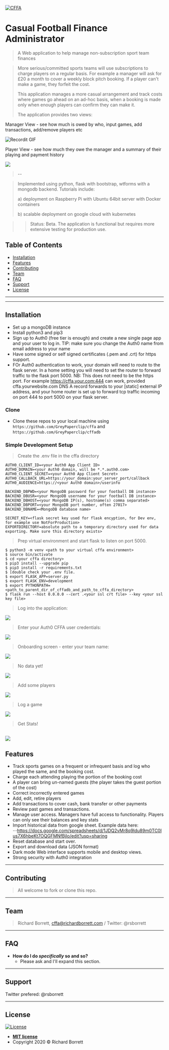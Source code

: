 <a href="https://github.com/GreyPaperclip/cffa"><img src="https://mafm.richardborrett.com/static/mafm_backdrop.jpg" title="Casual Football Finance Manager" alt="CFFA"></a>

<!-- [![Richard Borrett](https://github.com/GreyPaperclip/cffa)](https://github.com/GreyPaperclip/cffa) -->


# Casual Football Finance Administrator 

> A Web application to help manage non-subscription sport team finances

> More serious/committed sports teams will use subscriptions to charge players on a regular basis. For example
>a manager will ask for £20 a month to cover a weekly block pitch booking. If a player can't make a game, they forfeit the 
>cost. 
>
>This application manages a more casual arrangement and track costs where games go ahead on an ad-hoc basis, when a booking
>is made only when enough players can confirm they can make it. 
>
>The application provides two views:

Manager View - see how much is owed by who, input games, add transactions, add/remove players etc

![Recordit GIF](http://recordit.co/lrvWjVrr0w.gif)

Player View - see how much they owe the manager and a summary of their playing and payment history

[![](https://mafm.richardborrett.com/static/examplePlayerScreen.png)]()



> --

> Implemented using python, flask with bootstrap, wtforms with a mongodb backend. 
>Tutorials include:
>
>a) deployment on Raspberry Pi with Ubuntu 64bit server with Docker containers 
>
>b) scalable deployment on google cloud with kubernetes

>> Status: Beta. The application is functional but requires more extensive testing for production use.
>

## Table of Contents

- [Installation](#installation)
- [Features](#features)
- [Contributing](#contributing)
- [Team](#team)
- [FAQ](#faq)
- [Support](#support)
- [License](#license)


---

---

## Installation

- Set up a mongoDB instance
- Install python3 and pip3
- Sign up to Auth0 (free tier is enough) and create a new single page app and your user to log in. TIP: make sure you change the Auth0
name from email address to your name
- Have some signed or self signed certificates (.pem and .crt) for https support.
- FOr Auth0 authentication to work, your domain will need to route to the flask server. In a home setting you will need
to set the router to forward traffic to the flask port 5000. NB: This does not need to be the https port. For example
https://cffa.your.com:444 can work, provided cffa.yourwebsite.com DNS A record forwards to your [static] external IP address, 
and your home router is set up to forward tcp traffic incoming on port 444 to port 5000 on your flask server.

### Clone

- Clone these repos to your local machine using `https://github.com/GreyPaperclip/cffa` and 
`https://github.com/GreyPaperclip/cffadb`

### Simple Development Setup

> Create the .env file in the cffa directory

```shell
AUTH0_CLIENT_ID=<your Auth0 App Client ID>
AUTH0_DOMAIN=<your Auth0 domain, will be *.*.auth0.com>
AUTH0_CLIENT_SECRET=<your Auth0 App Client Secret>
AUTH0_CALLBACK_URL=https://your_domain:your_server_port/callback
AUTH0_AUDIENCE=https://<your Auth0 domain>/userinfo

BACKEND_DBPWD=<your MongoDB password for your football DB instance>
BACKEND_DBUSR=<your MongoDB username for your football DB instance>
BACKEND_DBHOST=<your MongoDB IP(s), hostname(s) comma separated>
BACKEND_DBPORT=<your MongoDB port number, often 27017>
BACKEND_DBNAME=<MongoDB database name>

SECRET_KEY=<flask secret key used for flask encyption, for Dev env, for example use NotForProduction>
EXPORTDIRECTORY=absolute path to a temporary directory used for data exporting. Make sure this directory exists>
```

> Prep virtual environment and start flask to listen on port 5000.

```shell
$ python3 -m venv <path to your virtual cffa environment>
$ source bin/activate
$ cd <your cffa directory>
$ pip3 install --upgrade pip
$ pip3 install -r requirements.txt 
$ [double check your .env file.
$ export FLASK_APP=server.py
$ export FLASK_ENV=development
$ export PYTHONPATH=<path_to_parent_dir_of_cffadb_and_path_to_cffa_directory>
$ flask run --host 0.0.0.0 --cert .<your ssl crt file> --key <your ssl key file>
```

> Log into the application:

[![](https://lh3.googleusercontent.com/pw/ACtC-3dBOerh6lT5EpI_pobsP63-EDducO5XoF2pZDt_jEmptzMj9NtIdgU9TMq7k4IXHhWthjfOVT-nxf1Yyf-zYaJ24JZbwM0Y5AbBk5UJLkF1-DktSI12o4Vx3lnXAzKwoi_nEeE81AFATgcBH6gOz4Gp=w1043-h560-no?authuser=0)]()

> Enter your Auth0 CFFA user credentials:

[![](https://lh3.googleusercontent.com/pw/ACtC-3eRtCVF2hv9HvR3-GJyTMlDko4lXWO619Km83MCYR-mBVR_1rDJvFZNUKd3fHRjun5VkPo1GoXDwx1aYS2JynLnFqckr9kXv2llAqb8-_M8QY6EmASTPUeteonj5YsdLJ1EUHUDtyNAyvDvHnpwD0_r=w492-h573-no?authuser=0)]()

> Onboarding screen - enter your team name:

[![](https://lh3.googleusercontent.com/pw/ACtC-3e3q2pb5YQVOOlZsrb5gCoGRXCQXVJMr0xxULSf6RREQNuWPwvxAQofIXP8-5pwY4LtMfAWp2D6cYDsi7JRr5JncBhKieF77-bBl5cyMuHpNy0BJDdikrBnelk4gNUBNvL9av-xnGLrOnQ1Ws9SecVh=w1156-h573-no?authuser=0)]()

> No data yet!

[![](https://lh3.googleusercontent.com/pw/ACtC-3cHMZnTLEeuVjX1oC7jMZqDsXzV4Nn_o0btZpCu54Sd_BEf-l7gtfiI-R6NZhxG3a3oZ89_-q5a17l1yCMOGAEAPcuDrVb50bQ4g1CQFrhJD5BCLfema9Acpz3XRMX7zlVqng3jFzA2NhvNrN7pCLZM=w1156-h368-no?authuser=0)]()

> Add some players

[![](https://lh3.googleusercontent.com/pw/ACtC-3cHipcS0K0yZjKEU8YTCs5QyIvN9gK4gJ5_ZxGjagHn_ejeFfODjoN9kRes4cYu7MojVq_-G0smWBkMHh-5YEnOgBBQV5LL_DBbOAwoRQsPZfFMjJiGhEvKP4poYBr6uXgAKH4NeW3Eqiu54LcIdncJ=w1145-h333-no?authuser=0)]()

> Log a game

[![](https://lh3.googleusercontent.com/pw/ACtC-3cUQmBdcfJ9YHovm25Oi-z6mgw7pu0cl7YqxBkXLIP7s5SNuYAt8oamo8A3obS0sOYVn0kLikmLP-3qAej2gDvXpKgSkntf-jspB2e62_f5CzQhEPr9X9iwcx4FdAyxjzC2UZy3pfeKbOPqZvswRhkk=w1154-h659-no?authuser=0)]()

> Get Stats!

[![](https://lh3.googleusercontent.com/pw/ACtC-3cQC28HXbqWCl6ZxXQ8gmJagLIC71I0BvHvGZUJnObk1CAJsUEKCIozjGyzYd2W4ntkkrTvJZDzUBeWkjosMauqIz1Ax34eOmCqwYdnwK1hU39bPZEASgxtwwQ0M0oHoWJxOvJYWbQDCj1EUj1FxNo2=w1158-h491-no?authuser=0)]()
---



## Features

* Track sports games on a frequent or infrequent basis and log who played the same, and the booking cost.
* Charge each attending playing the portion of the booking cost
* A player can bring un-named guests (the player takes the guest portion of the cost)
* Correct incorrectly entered games
* Add, edit, retire players
* Add transactions to cover cash, bank transfer or other payments
* Review past games and transactions.
* Manage user access. Managers have full access to functionality. Players can only see their balances and key stats
* Import historical data from google sheet. Example data here: 
⋅⋅⋅https://docs.google.com/spreadsheets/d/1JDQ2vMr8q9ldu89m0TC0lus7X6hbeKt7OQGFMNfBjlo/edit?usp=sharing
* Reset database and start over.
* Export and download data (JSON format)
* Dark mode Web interface supports mobile and desktop views.
* Strong security with Auth0 integration

---

## Contributing

> All welcome to fork or clone this repo.
---

## Team

> Richard Borrett, cffa@richardborrett.com / Twitter: @rsborrett

---

## FAQ

- **How do I do *specifically* so and so?**
    - Please ask and I'll expand this section.

---

## Support

Twitter prefered: @rsborrett

---

## License

[![License](http://img.shields.io/:license-mit-blue.svg?style=flat-square)](http://badges.mit-license.org)

- **[MIT license](http://opensource.org/licenses/mit-license.php)**
- Copyright 2020 © Richard Borrett